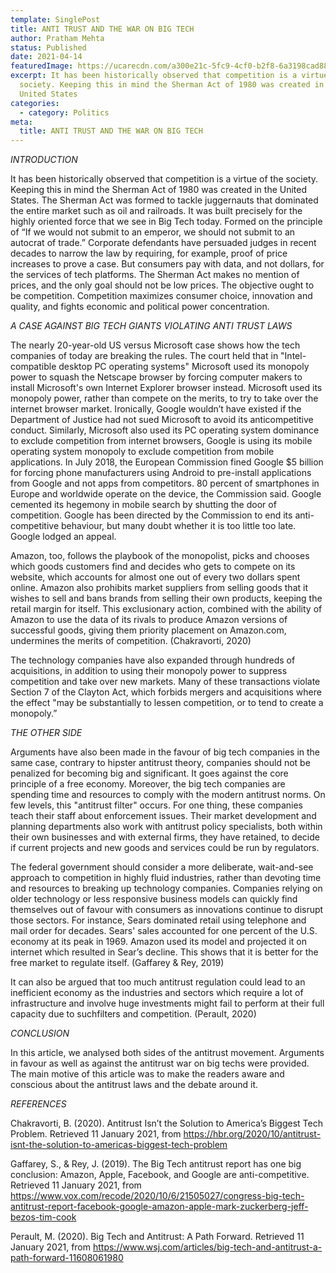 ```yaml
---
template: SinglePost
title: ANTI TRUST AND THE WAR ON BIG TECH
author: Pratham Mehta
status: Published
date: 2021-04-14
featuredImage: https://ucarecdn.com/a300e21c-5fc9-4cf0-b2f8-6a3198cad884/
excerpt: It has been historically observed that competition is a virtue of the
  society. Keeping this in mind the Sherman Act of 1980 was created in the
  United States
categories:
  - category: Politics
meta:
  title: ANTI TRUST AND THE WAR ON BIG TECH
---
```

*INTRODUCTION*

It has been historically observed that competition is a virtue of the society. Keeping this in mind the Sherman Act of 1980 was created in the United States. The Sherman Act was formed to tackle juggernauts that dominated the entire market such as oil and railroads. It was built precisely for the highly oriented force that we see in Big Tech today. Formed on the principle of “If we would not submit to an emperor, we should not submit to an autocrat of trade.” Corporate defendants have persuaded judges in recent decades to narrow the law by requiring, for example, proof of price increases to prove a case. But consumers pay with data, and not dollars, for the services of tech platforms. The Sherman Act makes no mention of prices, and the only goal should not be low prices. The objective ought to be competition. Competition maximizes consumer choice, innovation and quality, and fights economic and political power concentration.



*A CASE AGAINST BIG TECH GIANTS VIOLATING ANTI TRUST LAWS*

The nearly 20-year-old US versus Microsoft case shows how the tech companies of today are breaking the rules. The court held that in "Intel-compatible desktop PC operating systems" Microsoft used its monopoly power to squash the Netscape browser by forcing computer makers to install Microsoft's own Internet Explorer browser instead. Microsoft used its monopoly power, rather than compete on the merits, to try to take over the internet browser market. Ironically, Google wouldn’t have existed if the Department of Justice had not sued Microsoft to avoid its anticompetitive conduct. Similarly, Microsoft also used its PC operating system dominance to exclude competition from internet browsers, Google is using its mobile operating system monopoly to exclude competition from mobile applications. In July 2018, the European Commission fined Google $5 billion for forcing phone manufacturers using Android to pre-install applications from Google and not apps from competitors. 80 percent of smartphones in Europe and worldwide operate on the device, the Commission said. Google cemented its hegemony in mobile search by shutting the door of competition. Google has been directed by the Commission to end its anti-competitive behaviour, but many doubt whether it is too little too late. Google lodged an appeal.

Amazon, too, follows the playbook of the monopolist, picks and chooses which goods customers find and decides who gets to compete on its website, which accounts for almost one out of every two dollars spent online. Amazon also prohibits market suppliers from selling goods that it wishes to sell and bans brands from selling their own products, keeping the retail margin for itself. This exclusionary action, combined with the ability of Amazon to use the data of its rivals to produce Amazon versions of successful goods, giving them priority placement on Amazon.com, undermines the merits of competition. (Chakravorti, 2020)

The technology companies have also expanded through hundreds of acquisitions, in addition to using their monopoly power to suppress competition and take over new markets. Many of these transactions violate Section 7 of the Clayton Act, which forbids mergers and acquisitions where the effect "may be substantially to lessen competition, or to tend to create a monopoly.”

*THE OTHER SIDE*

Arguments have also been made in the favour of big tech companies in the same case, contrary to hipster antitrust theory, companies should not be penalized for becoming big and significant. It goes against the core principle of a free economy. Moreover, the big tech companies are spending time and resources to comply with the modern antitrust norms. On few levels, this "antitrust filter" occurs. For one thing, these companies teach their staff about enforcement issues. Their market development and planning departments also work with antitrust policy specialists, both within their own businesses and with external firms, they have retained, to decide if current projects and new goods and services could be run by regulators.

The federal government should consider a more deliberate, wait-and-see approach to competition in highly fluid industries, rather than devoting time and resources to breaking up technology companies. Companies relying on older technology or less responsive business models can quickly find themselves out of favour with consumers as innovations continue to disrupt those sectors. For instance, Sears dominated retail using telephone and mail order for decades. Sears' sales accounted for one percent of the U.S. economy at its peak in 1969. Amazon used its model and projected it on internet which resulted in Sear’s decline. This shows that it is better for the free market to regulate itself. (Gaffarey & Rey, 2019)

It can also be argued that too much antitrust regulation could lead to an inefficient economy as the industries and sectors which require a lot of infrastructure and involve huge investments might fail to perform at their full capacity due to suchfilters and competition. (Perault, 2020)



*CONCLUSION*

In this article, we analysed both sides of the antitrust movement. Arguments in favour as well as against the antitrust war on big techs were provided. The main motive of this article was to make the readers aware and conscious about the antitrust laws and the debate around it.



*REFERENCES*

Chakravorti, B. (2020). Antitrust Isn’t the Solution to America’s Biggest Tech Problem. Retrieved 11 January 2021, from <https://hbr.org/2020/10/antitrust-isnt-the-solution-to-americas-biggest-tech-problem>

Gaffarey, S., & Rey, J. (2019). The Big Tech antitrust report has one big conclusion: Amazon, Apple, Facebook, and Google are anti-competitive. Retrieved 11 January 2021, from <https://www.vox.com/recode/2020/10/6/21505027/congress-big-tech-antitrust-report-facebook-google-amazon-apple-mark-zuckerberg-jeff-bezos-tim-cook>

Perault, M. (2020). Big Tech and Antitrust: A Path Forward. Retrieved 11 January 2021, from <https://www.wsj.com/articles/big-tech-and-antitrust-a-path-forward-11608061980>